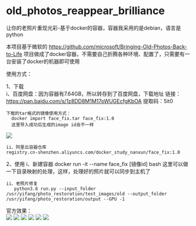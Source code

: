 # old_photos_reappear_brilliance
让你的老照片重现光彩-基于docker的容器，容器我采用的是debian，语言是python


本项目基于微软的 https://github.com/microsoft/Bringing-Old-Photos-Back-to-Life 项目做成了docker容器，不需要自己折腾各种环境、配置了，只需要有一台安装了docker的机器即可使用

使用方式：

  1、下载   
    i、百度网盘：因为容器有7.64GB，所以转存到了百度网盘，下载地址
      链接：https://pan.baidu.com/s/1z8DD8M1M17oWUGEcfgKbOA 
      提取码：5it0 
    
    下载的tar格式的镜像使用方式：
      docker import face_fix.tar face_fix:1.0
      这里导入成功后生成的image id会不一样
![](http://cdn.fologde.com/%E5%BE%AE%E4%BF%A1%E5%9B%BE%E7%89%87_20201217180425.png)
  
    ii、阿里云容器仓库
    registry.cn-shenzhen.aliyuncs.com/docker_study_nanxun/face_fix:1.0
    
  2、使用
    i、新建容器
      docker run -it --name face_fix [镜像id] bash
      这里可以做一下目录映射的处理，这样，处理好的照片就可以同步到主机了
      
    ii、老照片修复
       python3.8 run.py --input_folder /usr/yifang/photo_restoration/test_images/old --output_folder /usr/yifang/photo_restoration/output --GPU -1


官方效果：   
  ![](http://cdn.fologde.com/face_pipeline.jpg)
  ![](http://cdn.fologde.com/face_fix/face.png)
  ![](http://cdn.fologde.com/face_fix/0001.jpg)
  ![](http://cdn.fologde.com/face_fix/pipeline.PNG)
  ![](http://cdn.fologde.com/face_fix/global.png)
  ![](http://cdn.fologde.com/face_fix/scratch_detection.png)
  
  
